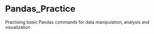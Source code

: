 # Pandas_Practice
Practising basic Pandas commands for data manipulation, analysis and visualization

